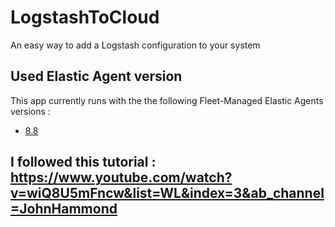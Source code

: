 # LogstashToCloud
An easy way to add a Logstash configuration to your system

## Used Elastic Agent version

This app currently runs with the the following Fleet-Managed Elastic Agents versions :

- [8.8](https://www.elastic.co/guide/en/fleet/8.8/install-fleet-managed-elastic-agent.html)

## I followed this tutorial : https://www.youtube.com/watch?v=wiQ8U5mFncw&list=WL&index=3&ab_channel=JohnHammond